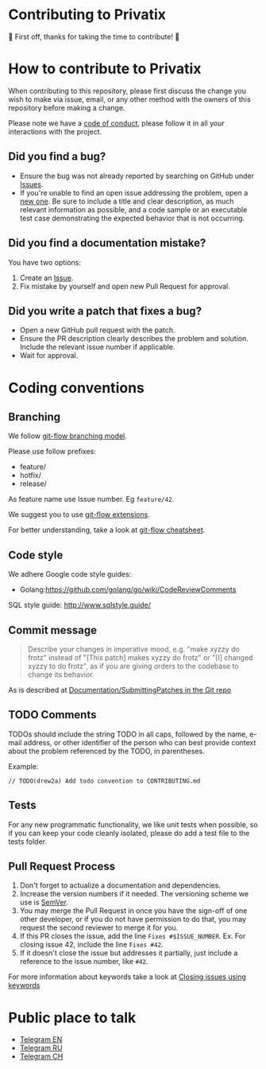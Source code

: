 # Contributing to Privatix
:rocket: First off, thanks for taking the time to contribute! :rocket:

# How to contribute to Privatix

When contributing to this repository, please first discuss the change you wish to make via issue,
email, or any other method with the owners of this repository before making a change.

Please note we have a [code of conduct](CODE_OF_CONDUCT.md), please follow it in all your interactions with the project.

## Did you find a bug?

* Ensure the bug was not already reported by searching on GitHub under [Issues](https://github.com/Privatix/dapp-openvpn/issues).
* If you're unable to find an open issue addressing the problem, open a [new one](https://github.com/Privatix/dapp-openvpn/issues/new). Be sure to include a title and clear description, as much relevant information as possible, and a code sample or an executable test case demonstrating the expected behavior that is not occurring.

## Did you find a documentation mistake?

You have two options:
1. Create an [Issue](https://github.com/Privatix/dapp-openvpn/issues/new).
1. Fix mistake by yourself and open new Pull Request for approval.

## Did you write a patch that fixes a bug?

* Open a new GitHub pull request with the patch.
* Ensure the PR description clearly describes the problem and solution. Include the relevant issue number if applicable.
* Wait for approval.

# Coding conventions

## Branching

We follow [git-flow branching model](http://nvie.com/posts/a-successful-git-branching-model/).

Please use follow prefixes:
* feature/
* hotfix/
* release/

As feature name use Issue number. Eg `feature/42`.

We suggest you to use [git-flow extensions](https://github.com/nvie/gitflow).

For better understanding, take a look at [git-flow cheatsheet](https://danielkummer.github.io/git-flow-cheatsheet/).

## Code style

We adhere Google code style guides:
* Golang:https://github.com/golang/go/wiki/CodeReviewComments

SQL style guide: http://www.sqlstyle.guide/

## Commit message
> Describe your changes in imperative mood, e.g. "make xyzzy do frotz" instead of "[This patch] makes xyzzy do frotz" or "[I] changed xyzzy to do frotz", as if you are giving orders to the codebase to change its behavior.

As is described at [Documentation/SubmittingPatches in the Git repo](https://git.kernel.org/pub/scm/git/git.git/tree/Documentation/SubmittingPatches?id=HEAD#n133)

## TODO Comments
TODOs should include the string TODO in all caps, followed by the name, e-mail address, or other identifier of the person who can best provide context about the problem referenced by the TODO, in parentheses.

Example:

```
// TODO(drew2a) Add todo convention to CONTRIBUTING.md
```


## Tests

For any new programmatic functionality, we like unit tests when possible, so if you can keep your code cleanly isolated, please do add a test file to the tests folder.

## Pull Request Process

1. Don't forget to actualize a documentation and dependencies.
1. Increase the version numbers if it needed. The versioning scheme we use is [SemVer](http://semver.org/).
1. You may merge the Pull Request in once you have the sign-off of one other developer, or if you do not have permission to do that, you may request the second reviewer to merge it for you.
1. If this PR closes the issue, add the line `Fixes #$ISSUE_NUMBER`. Ex. For closing issue 42, include the line `Fixes #42`.
1. If it doesn't close the issue but addresses it partially, just include a reference to the issue number, like `#42`.

For more information about keywords take a look at [Closing issues using keywords](https://help.github.com/articles/closing-issues-using-keywords/)

# Public place to talk

* [Telegram EN](https://t.me/privatix)
* [Telegram RU](https://t.me/privatix_ru)
* [Telegram CH](https://t.me/privatix_cn)
